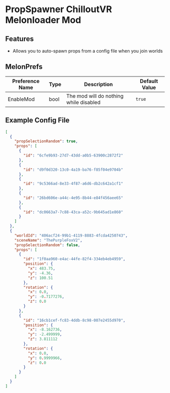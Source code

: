 # PropSpawner ChilloutVR Melonloader Mod

## Features
- Allows you to auto-spawn props from a config file when you join worlds

## MelonPrefs
| Preference Name | Type | Description | Default Value |
|-----------------|------|-------------|---------------|
| EnableMod       | bool | The mod will do nothing while disabled | `true` |

## Example Config File

```json
[
  {
    "propSelectionRandom": true,
    "props": [
      {
        "id": "6cfe9b93-27d7-43dd-a0b5-63900c2872f2"
      },
      {
        "id": "d9f0d320-13c0-4a19-ba76-f85f04e9704b"
      },
      {
        "id": "9c5366ad-8e33-4f87-a6d6-db2c642a1cf1"
      },
      {
        "id": "26bd606e-a44c-4e95-8b44-e84f456aee65"
      },
      {
        "id": "dc0663a7-7c88-43ca-a52c-9b645ad1e860"
      }
    ]
  },
  {
    "worldId": "406acf24-99b1-4119-8883-4fcda4250743",
    "sceneName": "ThePurpleFoxV2",
    "propSelectionRandom": false,
    "props": [
      {
        "id": "1f0aa960-e4ac-44fe-82f4-334eb4eb4959",
        "position": {
          "x": 483.75,
          "y": -4.36,
          "z": 100.51
        },
        "rotation": {
          "x": 0.0,
          "y": -0.7177276,
          "z": 0.0
        }
      },
      {
        "id": "16cb1cef-fc83-4ddb-8c98-007e2455d970",
        "position": {
          "x": -8.162736,
          "y": -2.499999,
          "z": 3.811112
        },
        "rotation": {
          "x": 0.0,
          "y": 0.9999966,
          "z": 0.0
        }
      }
    ]
  }
]
```
